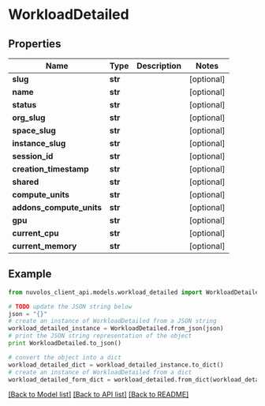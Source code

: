 # WorkloadDetailed


## Properties
Name | Type | Description | Notes
------------ | ------------- | ------------- | -------------
**slug** | **str** |  | [optional] 
**name** | **str** |  | [optional] 
**status** | **str** |  | [optional] 
**org_slug** | **str** |  | [optional] 
**space_slug** | **str** |  | [optional] 
**instance_slug** | **str** |  | [optional] 
**session_id** | **str** |  | [optional] 
**creation_timestamp** | **str** |  | [optional] 
**shared** | **str** |  | [optional] 
**compute_units** | **str** |  | [optional] 
**addons_compute_units** | **str** |  | [optional] 
**gpu** | **str** |  | [optional] 
**current_cpu** | **str** |  | [optional] 
**current_memory** | **str** |  | [optional] 

## Example

```python
from nuvolos_client_api.models.workload_detailed import WorkloadDetailed

# TODO update the JSON string below
json = "{}"
# create an instance of WorkloadDetailed from a JSON string
workload_detailed_instance = WorkloadDetailed.from_json(json)
# print the JSON string representation of the object
print WorkloadDetailed.to_json()

# convert the object into a dict
workload_detailed_dict = workload_detailed_instance.to_dict()
# create an instance of WorkloadDetailed from a dict
workload_detailed_form_dict = workload_detailed.from_dict(workload_detailed_dict)
```
[[Back to Model list]](../README.md#documentation-for-models) [[Back to API list]](../README.md#documentation-for-api-endpoints) [[Back to README]](../README.md)


